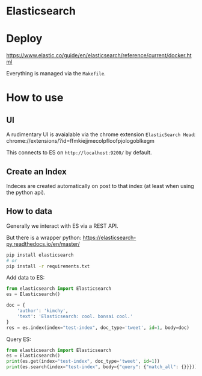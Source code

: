 Elasticsearch
=============

# Deploy

https://www.elastic.co/guide/en/elasticsearch/reference/current/docker.html

Everything is managed via the `Makefile`.


# How to use

## UI

A rudimentary UI is avaialable via the chrome extension `ElasticSearch Head`: chrome://extensions/?id=ffmkiejjmecolpfloofpjologoblkegm

This connects to ES on `http://localhost:9200/` by default.


## Create an Index

Indeces are created automatically on post to that index (at least when using the python api).

## How to data

Generally we interact with ES via a REST API.  

But there is a wrapper python:  https://elasticsearch-py.readthedocs.io/en/master/

```bash
pip install elasticsearch
# or
pip install -r requirements.txt
```

Add data to ES:
```python
from elasticsearch import Elasticsearch
es = Elasticsearch()

doc = {
    'author': 'kimchy',
    'text': 'Elasticsearch: cool. bonsai cool.'
}
res = es.index(index="test-index", doc_type='tweet', id=1, body=doc)
```

Query ES:

```python
from elasticsearch import Elasticsearch
es = Elasticsearch()
print(es.get(index="test-index", doc_type='tweet', id=1))
print(es.search(index="test-index", body={"query": {"match_all": {}}}))
```
